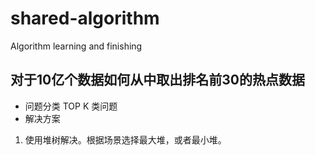 # shared-algorithm
Algorithm learning and finishing

## 对于10亿个数据如何从中取出排名前30的热点数据 
- 问题分类
TOP K 类问题
- 解决方案
1. 使用堆树解决。根据场景选择最大堆，或者最小堆。